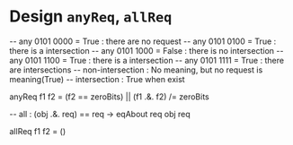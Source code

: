 Design `anyReq`, `allReq`
====

-- any 0101 0000 = True : there are no request
-- any 0101 0100 = True : there is a intersection
-- any 0101 1000 = False : there is no intersection
-- any 0101 1100 = True : there is a intersection
-- any 0101 1111 = True : there are intersections
-- non-intersection : No meaning, but no request is meaning(True)
-- intersection : True when exist

anyReq f1 f2 = (f2 == zeroBits) || (f1 .&. f2) /= zeroBits

-- all : (obj .&. req) == req -> eqAbout req obj req

allReq f1 f2 = ()
